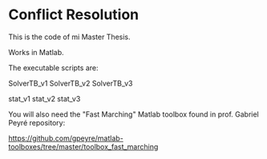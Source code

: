 # Conflict Resolution

This is the code of mi Master Thesis.

Works in Matlab.

The executable scripts are:

SolverTB_v1
SolverTB_v2
SolverTB_v3

stat_v1
stat_v2
stat_v3

You will also need the "Fast Marching" Matlab toolbox found in prof. Gabriel Peyré repository:

https://github.com/gpeyre/matlab-toolboxes/tree/master/toolbox_fast_marching
